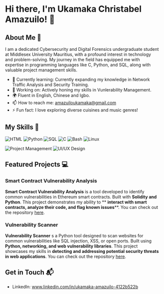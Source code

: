# Hi there, I'm Ukamaka Christabel Amazuilo! 👋


## About Me 🚀

I am a dedicated Cybersecurity and Digital Forensics undergraduate student at Middlesex University Mauritius, with a profound interest in technology and problem-solving. My journey in the field has equipped me with expertise in programming languages like C, Python, and SQL, along with valuable project management skills.

- 🌱 Currently learning: Currently expanding my knowledge in Network Traffic Analysis and Security Training.
- 🔭 Working on: Actively honing my skills in Vunlerability Management.
- 🌍 Fluent in English, Chinese and Igbo.
- 📫 How to reach me:  amazuiloukamaka@gmail.com
- ⚡ Fun fact: I love exploring diverse cuisines and music genres!

## My Skills 🧠

![HTML](https://img.shields.io/badge/-HTML-E34F26?style=flat-square&logo=html5&logoColor=white)
![Python](https://img.shields.io/badge/-Python-3776AB?style=flat-square&logo=python&logoColor=white)
![SQL](https://img.shields.io/badge/-SQL-4479A1?style=flat-square&logo=postgresql&logoColor=white)
![C](https://img.shields.io/badge/-C-00599C?style=flat-square&logo=c&logoColor=white)
![Bash](https://img.shields.io/badge/-Bash-4EAA25?style=flat-square&logo=gnu-bash&logoColor=white)
![Linux](https://img.shields.io/badge/-Linux-FCC624?style=flat-square&logo=linux&logoColor=black)

![Project Management](https://img.shields.io/badge/-Project%20Management-333333?style=flat-square&logo=project-management&logoColor=white)
![UI/UX Design](https://img.shields.io/badge/-UI/UX%20Design-4FC08D?style=flat-square&logo=adobe&logoColor=white)


## Featured Projects 💻

### Smart Contract Vulnerability Analysis


**Smart Contract Vulnerability Analysis** is a tool developed to identify common vulnerabilities in Ethereum smart contracts. Built with **Solidity and Python**. This project demonstrates my ability to ** **interact with smart contracts, analyze their code, and flag known issues****. You can check out the repository [here](https://github.com/Amakaamazu/smart-contract-vulnerability-analysis).

### Vulnerability Scanner


**Vulnerability Scanner** s a Python tool designed to scan websites for common vulnerabilities like SQL injection, XSS, or open ports. Built using **Python, networking, and web vulnerability libraries**. This project showcases my skills in **detecting and addressing potential security threats in web applications**. You can check out the repository [here](https://github.com/Amakaamazu/vulnerability-scanner).

## Get in Touch 📬

- LinkedIn: www.linkedin.com/in/ukamaka-amazuilo-4122b522b



